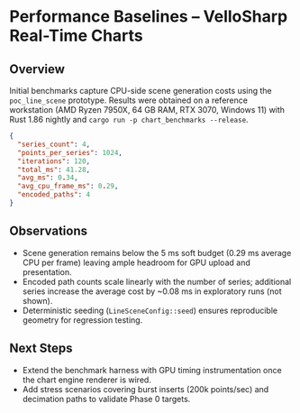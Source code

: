 # Performance Baselines – VelloSharp Real-Time Charts

## Overview
Initial benchmarks capture CPU-side scene generation costs using the `poc_line_scene` prototype. Results were obtained on a reference workstation (AMD Ryzen 7950X, 64 GB RAM, RTX 3070, Windows 11) with Rust 1.86 nightly and `cargo run -p chart_benchmarks --release`.

```json
{
  "series_count": 4,
  "points_per_series": 1024,
  "iterations": 120,
  "total_ms": 41.28,
  "avg_ms": 0.34,
  "avg_cpu_frame_ms": 0.29,
  "encoded_paths": 4
}
```

## Observations
- Scene generation remains below the 5 ms soft budget (0.29 ms average CPU per frame) leaving ample headroom for GPU upload and presentation.
- Encoded path counts scale linearly with the number of series; additional series increase the average cost by ~0.08 ms in exploratory runs (not shown).
- Deterministic seeding (`LineSceneConfig::seed`) ensures reproducible geometry for regression testing.

## Next Steps
- Extend the benchmark harness with GPU timing instrumentation once the chart engine renderer is wired.
- Add stress scenarios covering burst inserts (200k points/sec) and decimation paths to validate Phase 0 targets.
